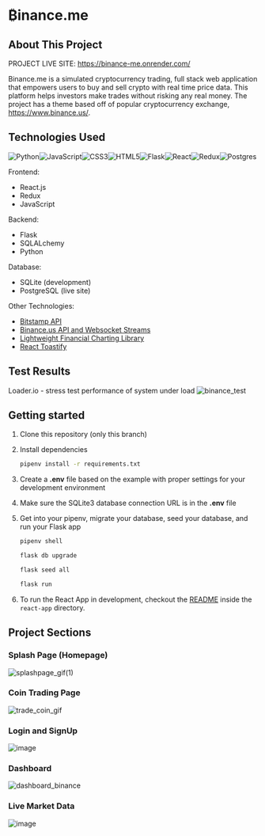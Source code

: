 # ₿inance.me

## About This Project

PROJECT LIVE SITE: https://binance-me.onrender.com/

Binance.me is a simulated cryptocurrency trading, full stack web application that empowers users to buy and sell crypto with real time price data. This platform helps investors make trades without risking any real money. The project has a theme based off of popular cryptocurrency exchange, https://www.binance.us/. 


## Technologies Used

![Python](https://img.shields.io/badge/python-3670A0?style=for-the-badge&logo=python&logoColor=ffdd54)![JavaScript](https://img.shields.io/badge/javascript-%23323330.svg?style=for-the-badge&logo=javascript&logoColor=%23F7DF1E)![CSS3](https://img.shields.io/badge/css3-%231572B6.svg?style=for-the-badge&logo=css3&logoColor=white)![HTML5](https://img.shields.io/badge/html5-%23E34F26.svg?style=for-the-badge&logo=html5&logoColor=white)![Flask](https://img.shields.io/badge/Flask-%23404d59.svg?style=for-the-badge&logo=flask&logoColor=%2361DAFB)![React](https://img.shields.io/badge/react-%2320232a.svg?style=for-the-badge&logo=react&logoColor=%2361DAFB)![Redux](https://img.shields.io/badge/redux-%23593d88.svg?style=for-the-badge&logo=redux&logoColor=white)![Postgres](https://img.shields.io/badge/postgres-%23316192.svg?style=for-the-badge&logo=postgresql&logoColor=white)

Frontend:
- React.js
- Redux
- JavaScript

Backend:
- Flask 
- SQLALchemy
- Python

Database: 
- SQLite (development)
- PostgreSQL (live site)

Other Technologies: 
- [Bitstamp API](https://www.bitstamp.net/api/)
- [Binance.us API and Websocket Streams](https://docs.binance.us/#introduction)
- [Lightweight Financial Charting Library](https://www.tradingview.com/lightweight-charts/)
- [React Toastify](https://www.npmjs.com/package/react-toastify)


## Test Results

Loader.io - stress test performance of system under load
![binance_test](https://user-images.githubusercontent.com/102005831/215225831-bc7f1eac-e1bf-41d3-8de1-1b2302a6b1a4.jpg)



## Getting started
1. Clone this repository (only this branch)

2. Install dependencies

      ```bash
      pipenv install -r requirements.txt
      ```

3. Create a **.env** file based on the example with proper settings for your
   development environment

4. Make sure the SQLite3 database connection URL is in the **.env** file

5. Get into your pipenv, migrate your database, seed your database, and run your Flask app

   ```bash
   pipenv shell
   ```

   ```bash
   flask db upgrade
   ```

   ```bash
   flask seed all
   ```

   ```bash
   flask run
   ```

6. To run the React App in development, checkout the [README](./react-app/README.md) inside the `react-app` directory.


## Project Sections

### Splash Page (Homepage)
![splashpage_gif(1)](https://user-images.githubusercontent.com/102005831/215222256-2af137ff-11d1-42e1-9a58-80432e184de3.gif)

### Coin Trading Page
![trade_coin_gif](https://user-images.githubusercontent.com/102005831/215224185-2c3d94d4-afd6-44ec-b786-451bd35fac38.gif)

### Login and SignUp
![image](https://user-images.githubusercontent.com/102005831/211088572-35a0bc69-5ce1-40d4-bbd8-f9ef68c8ed2f.png)

### Dashboard
![dashboard_binance](https://user-images.githubusercontent.com/102005831/215224290-651c6302-b512-4ec0-ba2b-b7ddd1390629.jpg)

### Live Market Data
![image](https://user-images.githubusercontent.com/102005831/211088696-b06764c5-74df-4613-979b-56db0f74c947.png)



